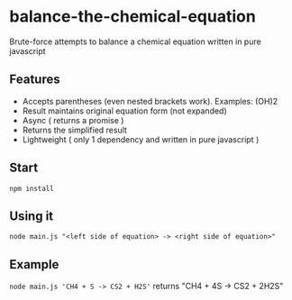 # balance-the-chemical-equation
Brute-force attempts to balance a chemical equation written in pure javascript

## Features
- Accepts parentheses (even nested brackets work). Examples: (OH)2
- Result maintains original equation form (not expanded)
- Async ( returns a promise )
- Returns the simplified result
- Lightweight ( only 1 dependency and written in pure javascript )

## Start
`
npm install
`

## Using it
`
node main.js "<left side of equation> -> <right side of equation>"
`

## Example
`
node main.js 'CH4 + S -> CS2 + H2S'
`
returns "CH4 + 4S -> CS2 + 2H2S"
